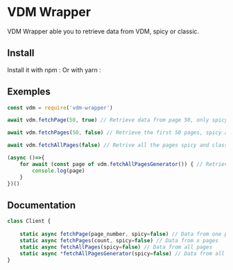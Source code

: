 # VDM Wrapper

VDM Wrapper able you to retrieve data from VDM, spicy or classic.

## Install

Install it with npm :
Or with yarn : 

## Exemples
```js
const vdm = require('vdm-wrapper')

await vdm.fetchPage(50, true) // Retrieve data from page 50, only spicy

await vdm.fetchPages(50, false) // Retrieve the first 50 pages, spicy and classic

await vdm.fetchAllPages(false) // Retrive all the pages spicy and classic

(async ()=>{
	for await (const page of vdm.fetchAllPagesGenerator()) { // Retrieve all the pages with a generator, spicy and classic
		console.log(page)
	}
})()

```

## Documentation

```js
class Client {
	
	static async fetchPage(page_number, spicy=false) // Data from one page
	static async fetchPages(count, spicy=false) // Data from x pages
	static async fetchAllPages(spicy=false) // Data from all pages
	static async *fetchAllPagesGenerator(spicy=false) // Data from all pages but with a generator
}
```